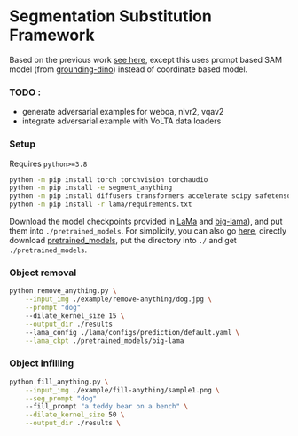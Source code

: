 # Segmentation Substitution Framework

Based on the previous work [see here](https://github.com/geekyutao/Inpaint-Anything), except this uses prompt based SAM model (from [grounding-dino](https://github.com/IDEA-Research/GroundingDINO/tree/main)) instead of coordinate based model.

### TODO : 
* generate adversarial examples for webqa, nlvr2, vqav2
* integrate adversarial example with VoLTA data loaders


### Setup
Requires `python>=3.8`
```bash
python -m pip install torch torchvision torchaudio
python -m pip install -e segment_anything
python -m pip install diffusers transformers accelerate scipy safetensors
python -m pip install -r lama/requirements.txt 
```
Download the model checkpoints provided in [LaMa](./lama/README.md) and [big-lama](https://disk.yandex.ru/d/ouP6l8VJ0HpMZg)), and put them into `./pretrained_models`. For simplicity, you can also go [here](https://drive.google.com/drive/folders/1ST0aRbDRZGli0r7OVVOQvXwtadMCuWXg?usp=sharing), directly download [pretrained_models](https://drive.google.com/drive/folders/1wpY-upCo4GIW4wVPnlMh_ym779lLIG2A?usp=sharing), put the directory into `./` and get `./pretrained_models`.

### Object removal

```bash
python remove_anything.py \
    --input_img ./example/remove-anything/dog.jpg \
    --prompt "dog"
    --dilate_kernel_size 15 \
    --output_dir ./results
    --lama_config ./lama/configs/prediction/default.yaml \
    --lama_ckpt ./pretrained_models/big-lama
```

### Object infilling

```bash
python fill_anything.py \
    --input_img ./example/fill-anything/sample1.png \
    --seg_prompt "dog"
    --fill_prompt "a teddy bear on a bench" \
    --dilate_kernel_size 50 \
    --output_dir ./results \
```
